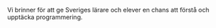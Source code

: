 <!-- Template: Header -->
<!-- Link: /zifro-home/header/ -->
<!-- Page name: Header -->
<!-- Title: Ditt läromedel i programmering -->
<!-- Subtitle: -->

Vi brinner för att ge Sveriges lärare och elever en chans att förstå och upptäcka programmering.
